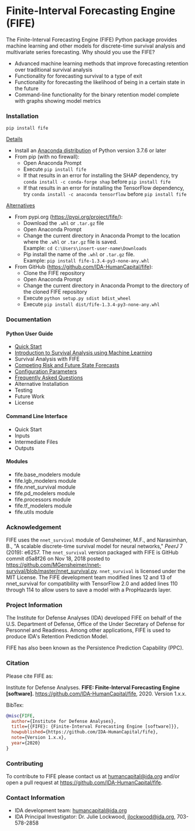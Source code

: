 # Finite-Interval Forecasting Engine (FIFE)

The Finite-Interval Forecasting Engine (FIFE) Python package provides machine learning and other models for discrete-time survival analysis and multivariate series forecasting. Why should you use the FIFE?

* Advanced machine learning methods that improve forecasting retention over traditional survival analysis
* Functionality for forecasting survival to a type of exit 
* Functionality for forecasting the likelihood of being in a certain state in the future
* Command-line functionality for the binary retention model complete with graphs showing model metrics

### Installation

```console
pip install fife
```

<u>Details</u>

* Install an [Anaconda distribution](https://www.anaconda.com/distribution/) of Python version 3.7.6 or later
* From pip (with no firewall):
  * Open Anaconda Prompt
  * Execute `pip install fife`
  * If that results in an error for installing the SHAP dependency, try `conda install -c conda-forge shap` before `pip install fife`
  * If that results in an error for installing the TensorFlow dependency, try `conda install -c anaconda tensorflow` before `pip install fife`

<u>Alternatives</u>

* From pypi.org (https://pypi.org/project/fife/):
  * Download the `.whl` or `.tar.gz` file
  * Open Anaconda Prompt
  * Change the current directory in Anaconda Prompt to the location where the `.whl` or `.tar.gz` file is saved.<br/>
    Example: `cd C:\Users\insert-user-name\Downloads`
  * Pip install the name of the `.whl` or `.tar.gz` file.<br/>
    Example: `pip install fife-1.3.4-py3-none-any.whl`
* From GitHub (https://github.com/IDA-HumanCapital/fife):
  *	Clone the FIFE repository
  *	Open Anaconda Prompt
  *	Change the current directory in Anaconda Prompt to the directory of the cloned FIFE repository
  *	Execute `python setup.py sdist bdist_wheel`
  *	Execute `pip install dist/fife-1.3.4-py3-none-any.whl`

### Documentation

#### Python User Guide

* [Quick Start](quick_start.md)
* [Introduction to Survival Analysis using Machine Learning](introduction_survival_analysis.md)
* Survival Analysis with FIFE
* [Competing Risk and Future State Forecasts](competing_risks.md)
* [Configuration Parameters](config_parameters.md)
* [Frequently Asked Questions](faq.md) 
* Alternative Installation
* Testing
* Future Work
* License

#### Command Line Interface

* Quick Start
* Inputs
* Intermediate Files
* Outputs

#### Modules

* fife.base_modelers module
* fife.lgb_modelers module
* fife.nnet_survival module
* fife.pd_modelers module
* fife.processors module
* fife.tf_modelers module
* fife.utils module

### Acknowledgement 

FIFE uses the `nnet_survival` module of Gensheimer, M.F., and Narasimhan, B., "A scalable discrete-time survival model for neural networks," *PeerJ* 7 (2019): e6257. The `nnet_survival` version packaged with FIFE is GitHub commit d5a8f26 on Nov 18, 2018 posted to https://github.com/MGensheimer/nnet-survival/blob/master/nnet_survival.py. `nnet_survival` is licensed under the MIT License. The FIFE development team modified lines 12 and 13 of nnet_survival for compatibility with TensorFlow 2.0 and added lines 110 through 114 to allow users to save a model with a PropHazards layer.

### Project Information

The Institute for Defense Analyses (IDA) developed FIFE on behalf of the U.S. Department of Defense, Office of the Under Secretary of Defense for Personnel and Readiness. Among other applications, FIFE is used to produce IDA's Retention Prediction Model.

FIFE has also been known as the Persistence Prediction Capability (PPC).

### Citation

Please cite FIFE as:

Institute for Defense Analyses. **FIFE: Finite-Interval Forecasting Engine [software].** https://github.com/IDA-HumanCapital/fife, 2020. Version 1.x.x.

BibTex:

```bib
@misc{FIFE,
  author={Institute for Defense Analyses},
  title={{FIFE}: {Finite-Interval Forecasting Engine [software]}},
  howpublished={https://github.com/IDA-HumanCapital/fife},
  note={Version 1.x.x},
  year={2020}
}
```

### Contributing 

To contribute to FIFE please contact us at humancapital@ida.org and/or open a pull request at https://github.com/IDA-HumanCapital/fife.

### Contact Information

- IDA development team: humancapital@ida.org
- IDA Principal Investigator: Dr. Julie Lockwood, jlockwood@ida.org, 703-578-2858